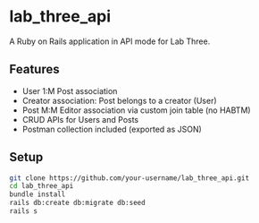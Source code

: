 # lab_three_api

A Ruby on Rails application in API mode for Lab Three.

## Features

- User 1:M Post association
- Creator association: Post belongs to a creator (User)
- Post M:M Editor association via custom join table (no HABTM)
- CRUD APIs for Users and Posts
- Postman collection included (exported as JSON)

## Setup

```bash
git clone https://github.com/your-username/lab_three_api.git
cd lab_three_api
bundle install
rails db:create db:migrate db:seed
rails s
